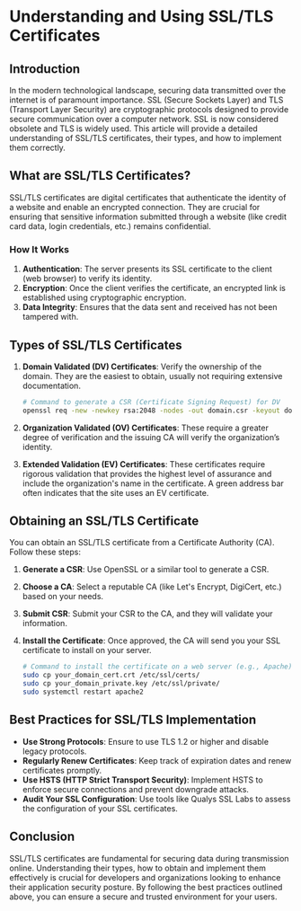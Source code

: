 # Understanding and Using SSL/TLS Certificates

## Introduction
In the modern technological landscape, securing data transmitted over the internet is of paramount importance. SSL (Secure Sockets Layer) and TLS (Transport Layer Security) are cryptographic protocols designed to provide secure communication over a computer network. SSL is now considered obsolete and TLS is widely used. This article will provide a detailed understanding of SSL/TLS certificates, their types, and how to implement them correctly.

## What are SSL/TLS Certificates?
SSL/TLS certificates are digital certificates that authenticate the identity of a website and enable an encrypted connection. They are crucial for ensuring that sensitive information submitted through a website (like credit card data, login credentials, etc.) remains confidential.

### How It Works
1. **Authentication**: The server presents its SSL certificate to the client (web browser) to verify its identity.
2. **Encryption**: Once the client verifies the certificate, an encrypted link is established using cryptographic encryption.
3. **Data Integrity**: Ensures that the data sent and received has not been tampered with.

## Types of SSL/TLS Certificates
1. **Domain Validated (DV) Certificates**: Verify the ownership of the domain. They are the easiest to obtain, usually not requiring extensive documentation.
   ```bash
   # Command to generate a CSR (Certificate Signing Request) for DV
   openssl req -new -newkey rsa:2048 -nodes -out domain.csr -keyout domain.key
   ```

2. **Organization Validated (OV) Certificates**: These require a greater degree of verification and the issuing CA will verify the organization’s identity.
3. **Extended Validation (EV) Certificates**: These certificates require rigorous validation that provides the highest level of assurance and include the organization's name in the certificate. A green address bar often indicates that the site uses an EV certificate.

## Obtaining an SSL/TLS Certificate
You can obtain an SSL/TLS certificate from a Certificate Authority (CA). Follow these steps:
1. **Generate a CSR**: Use OpenSSL or a similar tool to generate a CSR.
2. **Choose a CA**: Select a reputable CA (like Let's Encrypt, DigiCert, etc.) based on your needs.
3. **Submit CSR**: Submit your CSR to the CA, and they will validate your information.
4. **Install the Certificate**: Once approved, the CA will send you your SSL certificate to install on your server.

   ```bash
   # Command to install the certificate on a web server (e.g., Apache)
   sudo cp your_domain_cert.crt /etc/ssl/certs/
   sudo cp your_domain_private.key /etc/ssl/private/
   sudo systemctl restart apache2
   ```

## Best Practices for SSL/TLS Implementation
- **Use Strong Protocols**: Ensure to use TLS 1.2 or higher and disable legacy protocols.
- **Regularly Renew Certificates**: Keep track of expiration dates and renew certificates promptly.
- **Use HSTS (HTTP Strict Transport Security)**: Implement HSTS to enforce secure connections and prevent downgrade attacks.
- **Audit Your SSL Configuration**: Use tools like Qualys SSL Labs to assess the configuration of your SSL certificates.

## Conclusion
SSL/TLS certificates are fundamental for securing data during transmission online. Understanding their types, how to obtain and implement them effectively is crucial for developers and organizations looking to enhance their application security posture. By following the best practices outlined above, you can ensure a secure and trusted environment for your users.
